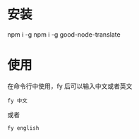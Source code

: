 # 安装
npm i -g npm i -g good-node-translate

# 使用
在命令行中使用，fy 后可以输入中文或者英文

`fy 中文`

或者 

`fy english`
